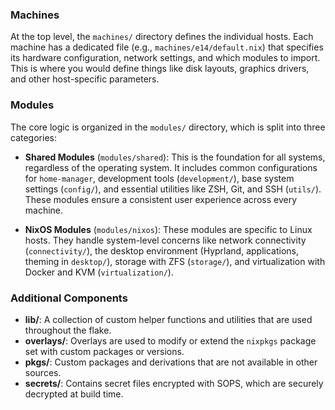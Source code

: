 ### Machines

At the top level, the `machines/` directory defines the individual hosts. Each machine has a dedicated file (e.g., `machines/e14/default.nix`) that specifies its hardware configuration, network settings, and which modules to import. This is where you would define things like disk layouts, graphics drivers, and other host-specific parameters.

### Modules

The core logic is organized in the `modules/` directory, which is split into three categories:

- **Shared Modules** (`modules/shared`): This is the foundation for all systems, regardless of the operating system. It includes common configurations for `home-manager`, development tools (`development/`), base system settings (`config/`), and essential utilities like ZSH, Git, and SSH (`utils/`). These modules ensure a consistent user experience across every machine.

- **NixOS Modules** (`modules/nixos`): These modules are specific to Linux hosts. They handle system-level concerns like network connectivity (`connectivity/`), the desktop environment (Hyprland, applications, theming in `desktop/`), storage with ZFS (`storage/`), and virtualization with Docker and KVM (`virtualization/`).

### Additional Components

- **lib/**: A collection of custom helper functions and utilities that are used throughout the flake.
- **overlays/**: Overlays are used to modify or extend the `nixpkgs` package set with custom packages or versions.
- **pkgs/**: Custom packages and derivations that are not available in other sources.
- **secrets/**: Contains secret files encrypted with SOPS, which are securely decrypted at build time.
